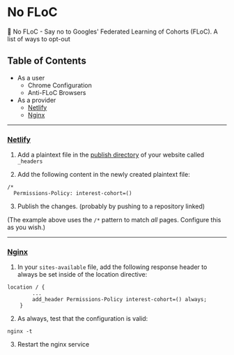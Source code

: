 # No FLoC
🚫 No FLoC - Say no to Googles' Federated Learning of Cohorts (FLoC). A list of ways to opt-out

## Table of Contents
 - As a user
   - Chrome Configuration
   - Anti-FLoC Browsers
 - As a provider
   - [Netlify](#netlify)
   - [Nginx](#nginx)

---

### [Netlify](#netlify)

1. Add a plaintext file in the [publish directory](https://docs.netlify.com/configure-builds/get-started/#basic-build-settings) of your website called `_headers`

2. Add the following content in the newly created plaintext file: 

```
/*
  Permissions-Policy: interest-cohort=()
```

3. Publish the changes. (probably by pushing to a repository linked)

(The example above uses the `/*` pattern to match _all_ pages. Configure this as you wish.)

---

### [Nginx](#nginx)

1. In your `sites-available` file, add the following response header to always be set inside of the location directive:

```
location / {
        ...
        add_header Permissions-Policy interest-cohort=() always;
    }
```

2. As always, test that the configuration is valid:

```
nginx -t
```

3. Restart the nginx service
